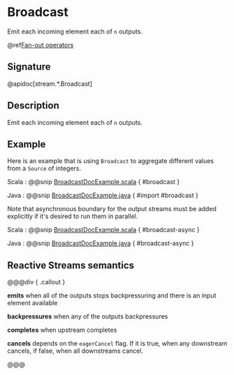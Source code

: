 # Broadcast

Emit each incoming element each of `n` outputs.

@ref[Fan-out operators](index.md#fan-out-operators)

## Signature

@apidoc[stream.*.Broadcast]

## Description

Emit each incoming element each of `n` outputs.

## Example

Here is an example that is using `Broadcast` to aggregate different values from a `Source` of integers.

Scala
:   @@snip [BroadcastDocExample.scala](/docs/src/test/scala/docs/stream/operators/BroadcastDocExample.scala) { #broadcast }

Java
:   @@snip [BroadcastDocExample.java](/docs/src/test/java/jdocs/stream/operators/BroadcastDocExample.java) { #import #broadcast }

Note that asynchronous boundary for the output streams must be added explicitly if it's desired to run them in parallel.

Scala
:   @@snip [BroadcastDocExample.scala](/docs/src/test/scala/docs/stream/operators/BroadcastDocExample.scala) { #broadcast-async }

Java
:   @@snip [BroadcastDocExample.java](/docs/src/test/java/jdocs/stream/operators/BroadcastDocExample.java) { #broadcast-async }

 

## Reactive Streams semantics

@@@div { .callout }

**emits** when all of the outputs stops backpressuring and there is an input element available

**backpressures** when any of the outputs backpressures

**completes** when upstream completes

**cancels** depends on the `eagerCancel` flag. If it is true, when any downstream cancels, if false, when all downstreams cancel.

@@@



